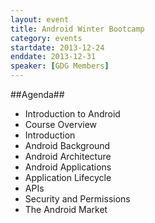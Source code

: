 ```yaml
---
layout: event
title: Android Winter Bootcamp
category: events
startdate: 2013-12-24
enddate: 2013-12-31
speaker: [GDG Members]
---
```


##Agenda##
*	Introduction to Android
*	Course Overview 
*	Introduction
*	Android Background
*	Android Architecture
*	Android Applications
*	Application Lifecycle
*	APIs
*	Security and Permissions
*	The Android Market
